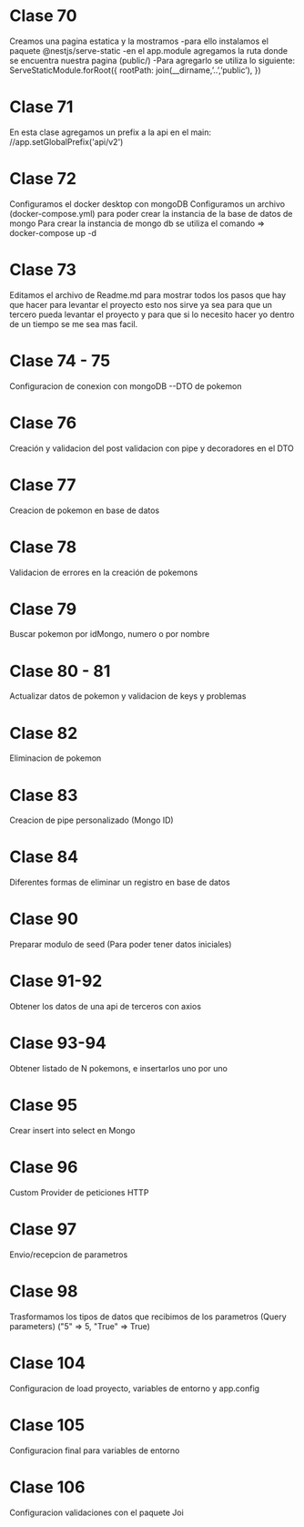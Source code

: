 # Clase 70
Creamos una pagina estatica y la mostramos
    -para ello instalamos el paquete @nestjs/serve-static
    -en el app.module agregamos la ruta donde se encuentra nuestra pagina (public/)
        -Para agregarlo se utiliza lo siguiente:
                                                ServeStaticModule.forRoot({
                                                    rootPath: join(__dirname,’..’,’public’),
                                                })
# Clase 71
En esta clase agregamos un prefix a la api en el main:
  //app.setGlobalPrefix('api/v2')
# Clase 72
Configuramos el docker desktop con mongoDB
Configuramos un archivo (docker-compose.yml) para poder crear la instancia de la base de datos de mongo
Para crear la instancia de mongo db se utiliza el comando => docker-compose up -d
# Clase 73
Editamos el archivo de Readme.md para mostrar todos los pasos que hay que hacer para levantar el proyecto
esto nos sirve ya sea para que un tercero pueda levantar el proyecto y para que si lo necesito hacer yo
dentro de un tiempo se me sea mas facil.
# Clase 74 - 75 
Configuracion de conexion con mongoDB
--DTO de pokemon
# Clase 76
Creación y validacion del post
  validacion con pipe y decoradores en el DTO
# Clase 77
Creacion de pokemon en base de datos 
# Clase 78
Validacion de errores en la creación de pokemons
# Clase 79
Buscar pokemon por idMongo, numero o por nombre
# Clase 80 - 81
Actualizar datos de pokemon y validacion de keys y problemas
# Clase 82
Eliminacion de pokemon 
# Clase 83
Creacion de pipe personalizado (Mongo ID)
# Clase 84
Diferentes formas de eliminar un registro en base de datos
# Clase 90
Preparar modulo de seed (Para poder tener datos iniciales)
# Clase 91-92
Obtener los datos de una api de terceros con axios
# Clase 93-94
Obtener listado de N pokemons, e insertarlos uno por uno 
# Clase 95
Crear insert into select en Mongo
# Clase 96
Custom Provider de peticiones HTTP
# Clase 97
Envio/recepcion de parametros
# Clase 98
Trasformamos los tipos de datos que recibimos de los parametros (Query parameters)  ("5" => 5, "True" => True) 
# Clase 104
Configuracion de load proyecto, variables de entorno y app.config
# Clase 105
Configuracion final para variables de entorno
# Clase 106
Configuracion validaciones con el paquete Joi